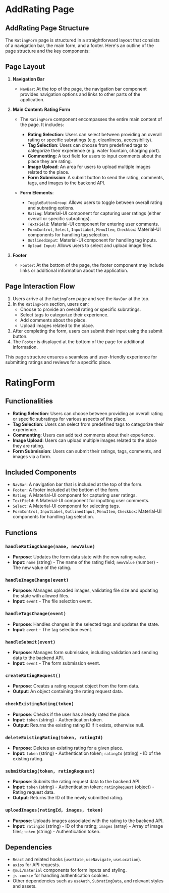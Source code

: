 # AddRating Page

## AddRating Page Structure

The `RatingForm` page is structured in a straightforward layout that consists of a navigation bar, the main form, and a footer. Here's an outline of the page structure and the key components:

## Page Layout

1. **Navigation Bar**
    - `NavBar`: At the top of the page, the navigation bar component provides navigation options and links to other parts of the application.

2. **Main Content: Rating Form**
    - The `RatingForm` component encompasses the entire main content of the page. It includes:
    
        - **Rating Selection**: Users can select between providing an overall rating or specific subratings (e.g. cleanliness, accessibility).
        - **Tag Selection**: Users can choose from predefined tags to categorize their experience (e.g. water fountain, charging port).
        - **Commenting**: A text field for users to input comments about the place they are rating.
        - **Image Upload**: An area for users to upload multiple images related to the place.
        - **Form Submission**: A submit button to send the rating, comments, tags, and images to the backend API.
    
    - **Form Elements**:
        - `ToggleButtonGroup`: Allows users to toggle between overall rating and subrating options.
        - `Rating`: Material-UI component for capturing user ratings (either overall or specific subratings).
        - `TextField`: Material-UI component for entering user comments.
        - `FormControl`, `Select`, `InputLabel`, `MenuItem`, `Checkbox`: Material-UI components for handling tag selection.
        - `OutlinedInput`: Material-UI component for handling tag inputs.
        - `Upload Input`: Allows users to select and upload image files.

3. **Footer**
    - `Footer`: At the bottom of the page, the footer component may include links or additional information about the application.

## Page Interaction Flow

1. Users arrive at the `RatingForm` page and see the `NavBar` at the top.
2. In the `RatingForm` section, users can:
    - Choose to provide an overall rating or specific subratings.
    - Select tags to categorize their experience.
    - Add comments about the place.
    - Upload images related to the place.
3. After completing the form, users can submit their input using the submit button.
4. The `Footer` is displayed at the bottom of the page for additional information.

This page structure ensures a seamless and user-friendly experience for submitting ratings and reviews for a specific place.

# RatingForm
## Functionalities

- **Rating Selection**: Users can choose between providing an overall rating or specific subratings for various aspects of the place.
- **Tag Selection**: Users can select from predefined tags to categorize their experience.
- **Commenting**: Users can add text comments about their experience.
- **Image Upload**: Users can upload multiple images related to the place they are rating.
- **Form Submission**: Users can submit their ratings, tags, comments, and images via a form.

## Included Components

- `NavBar`: A navigation bar that is included at the top of the form.
- `Footer`: A footer included at the bottom of the form.
- `Rating`: A Material-UI component for capturing user ratings.
- `TextField`: A Material-UI component for inputting user comments.
- `Select`: A Material-UI component for selecting tags.
- `FormControl`, `InputLabel`, `OutlinedInput`, `MenuItem`, `Checkbox`: Material-UI components for handling tag selection.

## Functions

### `handleRatingChange(name, newValue)`
- **Purpose**: Updates the form data state with the new rating value.
- **Input**: `name` (string) - The name of the rating field; `newValue` (number) - The new value of the rating.

### `handleImageChange(event)`
- **Purpose**: Manages uploaded images, validating file size and updating the state with allowed files.
- **Input**: `event` - The file selection event.

### `handleTagsChange(event)`
- **Purpose**: Handles changes in the selected tags and updates the state.
- **Input**: `event` - The tag selection event.

### `handleSubmit(event)`
- **Purpose**: Manages form submission, including validation and sending data to the backend API.
- **Input**: `event` - The form submission event.

### `createRatingRequest()`
- **Purpose**: Creates a rating request object from the form data.
- **Output**: An object containing the rating request data.

### `checkExistingRating(token)`
- **Purpose**: Checks if the user has already rated the place.
- **Input**: `token` (string) - Authentication token.
- **Output**: Returns the existing rating ID if it exists, otherwise null.

### `deleteExistingRating(token, ratingId)`
- **Purpose**: Deletes an existing rating for a given place.
- **Input**: `token` (string) - Authentication token; `ratingId` (string) - ID of the existing rating.

### `submitRating(token, ratingRequest)`
- **Purpose**: Submits the rating request data to the backend API.
- **Input**: `token` (string) - Authentication token; `ratingRequest` (object) - Rating request data.
- **Output**: Returns the ID of the newly submitted rating.

### `uploadImages(ratingId, images, token)`
- **Purpose**: Uploads images associated with the rating to the backend API.
- **Input**: `ratingId` (string) - ID of the rating; `images` (array) - Array of image files; `token` (string) - Authentication token.

## Dependencies

- `React` and related hooks (`useState`, `useNavigate`, `useLocation`).
- `axios` for API requests.
- `@mui/material` components for form inputs and styling.
- `js-cookie` for handling authentication cookies.
- Other dependencies such as `useAuth`, `SubratingData`, and relevant styles and assets.

